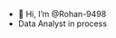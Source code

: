 - 👋 Hi, I’m @Rohan-9498
- Data Analyst in process

<!---
Rohan-9498/Rohan-9498 is a ✨ special ✨ repository because its `README.md` (this file) appears on your GitHub profile.
You can click the Preview link to take a look at your changes.
--->
